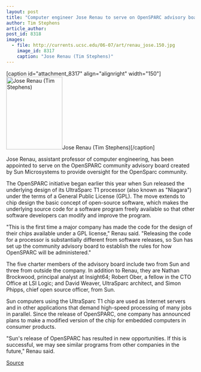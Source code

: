 ```yaml
---
layout: post
title: "Computer engineer Jose Renau to serve on OpenSPARC advisory board"
author: Tim Stephens
article_author: 
post_id: 8318
images:
  - file: http://currents.ucsc.edu/06-07/art/renau_jose.150.jpg
    image_id: 8317
    caption: "Jose Renau (Tim Stephens)"
---
```


[caption id="attachment_8317" align="alignright" width="150"]<a href="http://dev-ucsc-news.pantheonsite.io/wp-content/uploads/2006/10/renau_jose.150.jpg"><img class="size-full wp-image-8317" src="http://dev-ucsc-news.pantheonsite.io/wp-content/uploads/2006/10/renau_jose.150.jpg" alt="Jose Renau (Tim Stephens)" width="150" height="194" /></a>Jose Renau (Tim Stephens)[/caption]
<a name="content" id="content"></a>
<p>
  Jose Renau, assistant professor of computer engineering, has been appointed to serve on the OpenSPARC community advisory board created by Sun Microsystems to provide oversight for the OpenSparc community.
</p>
<p>
  The OpenSPARC initiative began earlier this year when Sun released the underlying design of its UltraSparc T1 processor (also known as "Niagara") under the terms of a General Public License (GPL). The move extends to chip design the basic concept of open-source software, which makes the underlying source code for a software program freely available so that other software developers can modify and improve the program.
</p>
<p>
  "This is the first time a major company has made the code for the design of their chips available under a GPL license," Renau said. "Releasing the code for a processor is substantially different from software releases, so Sun has set up the community advisory board to establish the rules for how OpenSPARC will be administered."
</p>
<p>
  The five charter members of the advisory board include two from Sun and three from outside the company. In addition to Renau, they are Nathan Brockwood, principal analyst at Insight64; Robert Ober, a fellow in the CTO Office at LSI Logic; and David Weaver, UltraSparc architect, and Simon Phipps, chief open source officer, from Sun.
</p>
<p>
  Sun computers using the UltraSparc T1 chip are used as Internet servers and in other applications that demand high-speed processing of many jobs in parallel. Since the release of OpenSPARC, one company has announced plans to make a modified version of the chip for embedded computers in consumer products.
</p>
<p>
  "Sun's release of OpenSPARC has resulted in new opportunities. If this is successful, we may see similar programs from other companies in the future," Renau said.
</p>
<p><a href="http://www1.ucsc.edu/currents/06-07/10-16/brief-renau.asp" title="Permalink to brief-renau">Source</a></p>

